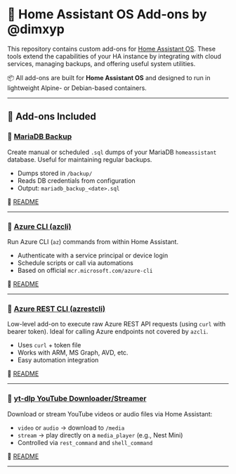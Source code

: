 # 🧩 Home Assistant OS Add-ons by @dimxyp

This repository contains custom add-ons for [Home Assistant OS](https://www.home-assistant.io/installation/). These tools extend the capabilities of your HA instance by integrating with cloud services, managing backups, and offering useful system utilities.

📦 All add-ons are built for **Home Assistant OS** and designed to run in lightweight Alpine- or Debian-based containers.

---

## 📁 Add-ons Included

### 🔹 [MariaDB Backup](https://github.com/dimxyp/haos_addons/tree/main/mariadbbackup)

Create manual or scheduled `.sql` dumps of your MariaDB `homeassistant` database. Useful for maintaining regular backups.

- Dumps stored in `/backup/`
- Reads DB credentials from configuration
- Output: `mariadb_backup_<date>.sql`

🔗 [README](https://github.com/dimxyp/haos_addons/blob/main/mariadbbackup/README.md)

---

### 🔹 [Azure CLI (azcli)](https://github.com/dimxyp/haos_addons/tree/main/azcli)

Run Azure CLI (`az`) commands from within Home Assistant.

- Authenticate with a service principal or device login
- Schedule scripts or call via automations
- Based on official `mcr.microsoft.com/azure-cli`

🔗 [README](https://github.com/dimxyp/haos_addons/blob/main/azcli/README.md)

---

### 🔹 [Azure REST CLI (azrestcli)](https://github.com/dimxyp/haos_addons/tree/main/azrestcli)

Low-level add-on to execute raw Azure REST API requests (using `curl` with bearer token). Ideal for calling Azure endpoints not covered by `azcli`.

- Uses `curl` + token file
- Works with ARM, MS Graph, AVD, etc.
- Easy automation integration

🔗 [README](https://github.com/dimxyp/haos_addons/blob/main/azrestcli/README.md)

---

### 🔹 [yt-dlp YouTube Downloader/Streamer](https://github.com/dimxyp/haos_addons/tree/main/ytdlp)

Download or stream YouTube videos or audio files via Home Assistant:

- `video` or `audio` → download to `/media`
- `stream` → play directly on a `media_player` (e.g., Nest Mini)
- Controlled via `rest_command` and `shell_command`

🔗 [README](https://github.com/dimxyp/haos_addons/blob/main/ytdlp/README.md)

---

